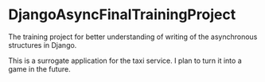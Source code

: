 # DjangoAsyncFinalTrainingProject

The training project for better understanding of writing of the asynchronous structures in Django.

This is a surrogate application for the taxi service.
I plan to turn it into a game in the future.
